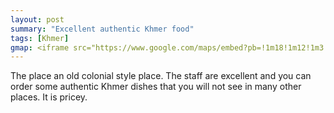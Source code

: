 ```yaml
---
layout: post
summary: "Excellent authentic Khmer food"
tags: [Khmer]
gmap: <iframe src="https://www.google.com/maps/embed?pb=!1m18!1m12!1m3!1d3908.8209153613498!2d104.92009271234129!3d11.564692544108912!2m3!1f0!2f0!3f0!3m2!1i1024!2i768!4f13.1!3m3!1m2!1s0x31095133d9de8323%3A0xaff6b48fceddcb06!2sKravanh%20Restaurant!5e0!3m2!1sen!2skh!4v1720426080677!5m2!1sen!2skh" width="600" height="450" style="border:0;" allowfullscreen="" loading="lazy" referrerpolicy="no-referrer-when-downgrade"></iframe>
---
```


The place an old colonial style place. The staff are excellent and you can order some authentic Khmer dishes that you will not see in many other places. It is pricey.
